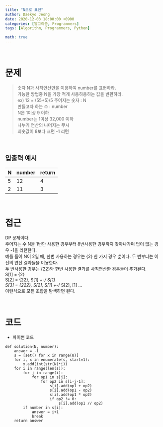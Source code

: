 ```yaml
---
title: "N으로 표현"
author: Daekyo Jeong
date: 2020-12-03 18:00:00 +0900
categories: [알고리즘, Programmers]
tags: [Algorithm, Programmers, Python]

math: true
---
```



<br/>

# 문제


> 숫자 N과 사칙연산만을 이용하여 number를 표현하라.   
> 가능한 방법중 N을 가장 적게 사용하용하는 값을 반환하라.   
> ex) 12 = (55+5)/5
> 주어지는 숫자 : N   
> 만들고자 하는 수 : number   
> N은 1이상 9 이하      
> number는 1이상 32,000 이하   
> 나누기 연산의 나머지는 무시   
> 최솟값이 8보다 크면 -1 리턴        

<br/>

## 입출력 예시



| N | number | return |
|--------|---|--------|
| 5 | 12 | 4 |
| 2 | 11 | 3 |

<br/>

# 접근

DP 문제이다.   
주어지는 수 N을 1번만 사용한 경우부터 8번사용한 경우까지 찾아나가며 답이 없는 경우 -1을 리턴한다.   
예를 들어 N이 2일 때, 한번 사용하는 경우는 {2} 한 가지 경우 뿐이다.
두 번부터는 이전의 연산 결과들을 이용한다.   
두 번사용한 경우는 {22}와 한번 사용한 결과를 사칙연산한 경우들이 추가된다.   
S[1] = {2}    
S[2] = {22}, S[1] +-*/ S[1]   
S[3] = {222}, S[2], S[1] +-*/ S[2], [1] ...   
이런식으로 모든 조합을 탐색하면 된다.    

<br/>

# 코드

- 파이썬 코드   

```{.python}
def solution(N, number):
    answer = -1
    s = [set() for x in range(8)]
    for i, x in enumerate(s, start=1):
        x.add(int(str(N)*i))
    for i in range(len(s)):
        for j in range(i):
            for op1 in s[j]:
                for op2 in s[i-j-1]:
                    s[i].add(op1 + op2)
                    s[i].add(op1 - op2)
                    s[i].add(op1 * op2)
                    if op2 != 0:
                        s[i].add(op1 // op2)
        if number in s[i]:
            answer = i+1
            break
    return answer
```

<br/>
